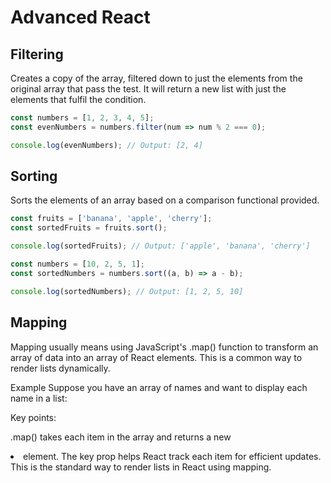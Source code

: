 # Advanced React

## Filtering

Creates a copy of the array, filtered down to just the elements from the original array that pass the test. It will return a new list with just the elements that fulfil the condition.
```js
const numbers = [1, 2, 3, 4, 5];
const evenNumbers = numbers.filter(num => num % 2 === 0);

console.log(evenNumbers); // Output: [2, 4]
```
## Sorting

Sorts the elements of an array based on a comparison functional provided.
```js
const fruits = ['banana', 'apple', 'cherry'];
const sortedFruits = fruits.sort();

console.log(sortedFruits); // Output: ['apple', 'banana', 'cherry']

const numbers = [10, 2, 5, 1];
const sortedNumbers = numbers.sort((a, b) => a - b);

console.log(sortedNumbers); // Output: [1, 2, 5, 10]
```

## Mapping

Mapping usually means using JavaScript's .map() function to transform an array of data into an array of React elements. This is a common way to render lists dynamically.

Example
Suppose you have an array of names and want to display each name in a list:

Key points:

.map() takes each item in the array and returns a new <li> element.
The key prop helps React track each item for efficient updates.
This is the standard way to render lists in React using mapping.